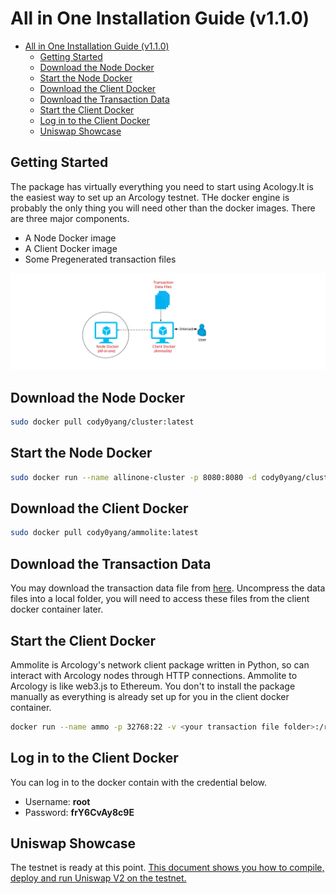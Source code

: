 # All in One Installation Guide (v1.1.0)

- [All in One Installation Guide (v1.1.0)](#all-in-one-installation-guide-v110)
  - [Getting Started](#getting-started)
  - [Download the Node Docker](#download-the-node-docker)
  - [Start the Node Docker](#start-the-node-docker)
  - [Download the Client Docker](#download-the-client-docker)
  - [Download the Transaction Data](#download-the-transaction-data)
  - [Start the Client Docker](#start-the-client-docker)
  - [Log in to the Client Docker](#log-in-to-the-client-docker)
  - [Uniswap Showcase](#uniswap-showcase)


## Getting Started

The package has virtually everything you need to start using Acology.It is the easiest way to set up an Arcology testnet. THe docker engine is probably the only thing you will need other than the docker images. There are three major components.

- A Node Docker image
- A Client Docker image
- Some Pregenerated transaction files

![alt text](./img/testnet/docker-relationship.svg)


## Download the Node Docker

```sh
sudo docker pull cody0yang/cluster:latest
```

## Start the Node Docker

```sh
sudo docker run --name allinone-cluster -p 8080:8080 -d cody0yang/cluster:latest /root/dstart.sh
```

## Download the Client Docker

```sh
sudo docker pull cody0yang/ammolite:latest
```

## Download the Transaction Data

You may download the transaction data file from [here](./pregen_tx.tar). Uncompress the data files into a local folder, you will need to access these files from the client docker container later.

## Start the Client Docker

Ammolite is Arcology's network client package written in Python, so can interact with Arcology nodes through HTTP connections. Ammolite to Arcology is like web3.js to Ethereum. You don't to install the package manually as everything is already set up for you in the client docker container.

```sh
docker run --name ammo -p 32768:22 -v <your transaction file folder>:/root/data  -d cody0yang/ammolite /usr/sbin/sshd  -D
```

## Log in to the Client Docker

You can log in to the docker contain with the credential below.

- Username: **root**
- Password: **frY6CvAy8c9E**

## Uniswap Showcase

The testnet is ready at this point. [This document shows you how to compile, deploy and run Uniswap V2 on the testnet.]((./uniswap-v2.md) )
